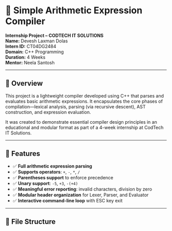 # 🧮 Simple Arithmetic Expression Compiler

**Internship Project – CODTECH IT SOLUTIONS**  
**Name:** Devesh Laxman Dolas  
**Intern ID:** CT04DG2484  
**Domain:** C++ Programming  
**Duration:** 4 Weeks  
**Mentor:** Neela Santosh

---

## 🚀 Overview

This project is a lightweight compiler developed using C++ that parses and evaluates basic arithmetic expressions. It encapsulates the core phases of compilation—lexical analysis, parsing (via recursive descent), AST construction, and expression evaluation.

It was created to demonstrate essential compiler design principles in an educational and modular format as part of a 4-week internship at CodTech IT Solutions.

---

## 🎯 Features

- ✅ **Full arithmetic expression parsing**
- ✅ **Supports operators**: `+`, `-`, `*`, `/`
- ✅ **Parentheses support** to enforce precedence
- ✅ **Unary support**: `-5`, `+3`, `-(+4)`
- ✅ **Meaningful error reporting**: invalid characters, division by zero
- ✅ **Modular header organization** for Lexer, Parser, and Evaluator
- ✅ **Interactive command-line loop** with ESC key exit

---

## 📁 File Structure

